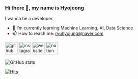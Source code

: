 ### Hi there 👋, my name is Hyojeong
I wanna be a developer.

- 🌱 I’m currently learning Machine Learning, AI, Data Science 
- 📫 How to reach me: ryuhyojung@naver.com 


[<img src='https://cdn.jsdelivr.net/npm/simple-icons@3.0.1/icons/github.svg' alt='github' height='40'>](https://github.com/YOOHYOJEONG)  [<img src='https://cdn.jsdelivr.net/npm/simple-icons@3.0.1/icons/instagram.svg' alt='instagram' height='40'>](https://www.instagram.com/hyo_ya__/)  [<img src='https://cdn.jsdelivr.net/npm/simple-icons@3.0.1/icons/icloud.svg' alt='website' height='40'>](https://iambeginnerdeveloper.tistory.com/)  [<img src='https://cdn.jsdelivr.net/npm/simple-icons@3.0.1/icons/notion.svg' alt='notion' height='40'>](https://iambeginnerdevelope.notion.site/cf7d747d82964f64a772111af68ad5f3)  

![GitHub stats](https://github-readme-stats.vercel.app/api?username=YOOHYOJEONG&show_icons=true)  

[![Hits](https://hits.seeyoufarm.com/api/count/incr/badge.svg?url=https%3A%2F%2Fgithub.com%2Fgjbae1212%2Fhit-counter&count_bg=%2379C83D&title_bg=%23555555&icon=&icon_color=%23E7E7E7&title=visitors&edge_flat=false)](https://github.com/YOOHYOJEONG)                    

